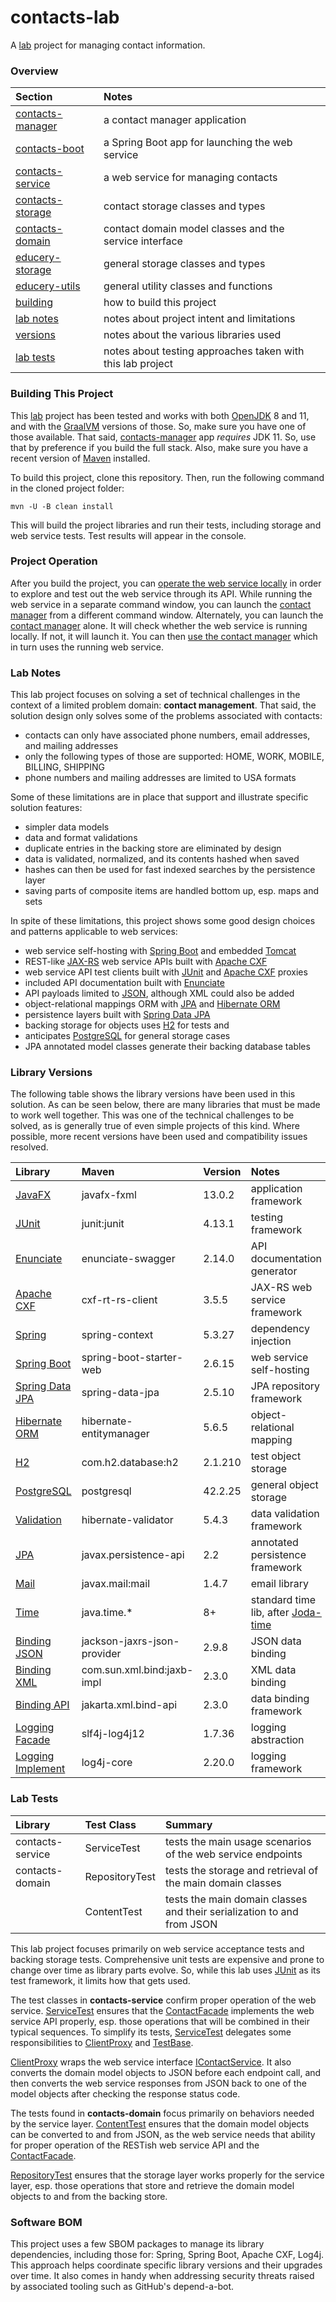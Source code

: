 # contacts-lab

A [lab](#lab-notes) project for managing contact information.

### Overview

| Section | Notes |
|:------- |:----- |
| [contacts-manager](contacts-manager#overview) | a contact manager application |
| [contacts-boot](contacts-boot#overview) | a Spring Boot app for launching the web service |
| [contacts-service](contacts-service#overview) | a web service for managing contacts |
| [contacts-storage](contacts-storage#overview) | contact storage classes and types |
| [contacts-domain](contacts-domain#overview) | contact domain model classes and the service interface |
| [educery-storage](educery-storage#overview) | general storage classes and types |
| [educery-utils](educery-utils#overview) | general utility classes and functions |
| [building](#building-this-project) | how to build this project |
| [lab notes](#lab-notes) | notes about project intent and limitations |
| [versions](#library-versions) | notes about the various libraries used |
| [lab tests](#lab-tests) | notes about testing approaches taken with this lab project |

### Building This Project

This [lab](#lab-notes) project has been tested and works with both [OpenJDK][open-jdk] 8 and 11, and with 
the [GraalVM][graal-vm] versions of those. So, make sure you have one of those available.
That said, [contacts-manager](contacts-manager#overview) app _requires_ JDK 11.
So, use that by preference if you build the full stack.
Also, make sure you have a recent version of [Maven][maven] installed.

To build this project, clone this repository. Then, run the following command in the cloned project folder:

```
mvn -U -B clean install
```

This will build the project libraries and run their tests, including storage and web service tests.
Test results will appear in the console.

### Project Operation

After you build the project, you can [operate the web service locally](contacts-service#contact-service-api) 
in order to explore and test out the web service through its API.
While running the web service in a separate command window, you can launch the 
[contact manager](contacts-manager#operating-locally) from a different command window.
Alternately, you can launch the [contact manager](contacts-manager#operating-locally) alone.
It will check whether the web service is running locally. If not, it will launch it.
You can then [use the contact manager](contacts-manager#gallery) which in turn uses the running web service.

### Lab Notes

This lab project focuses on solving a set of technical challenges in the context of a limited problem domain:
**contact management**. 
That said, the solution design only solves some of the problems associated with contacts:

* contacts can only have associated phone numbers, email addresses, and mailing addresses
* only the following types of those are supported: HOME, WORK, MOBILE, BILLING, SHIPPING
* phone numbers and mailing addresses are limited to USA formats

Some of these limitations are in place that support and illustrate specific solution features:

* simpler data models
* data and format validations
* duplicate entries in the backing store are eliminated by design
* data is validated, normalized, and its contents hashed when saved
* hashes can then be used for fast indexed searches by the persistence layer
* saving parts of composite items are handled bottom up, esp. maps and sets

In spite of these limitations, this project shows some good design choices and patterns applicable to web services:

* web service self-hosting with [Spring Boot][spring-boot] and embedded [Tomcat][tomcat]
* REST-like [JAX-RS][jax-rs] web service APIs built with [Apache CXF][apache-cxf]
* web service API test clients built with [JUnit][junit] and [Apache CXF][apache-cxf] proxies
* included API documentation built with [Enunciate][enunciate]
* API payloads limited to [JSON][bind-json], although XML could also be added
* object-relational mappings ORM with [JPA][persist] and [Hibernate ORM][hibernate]
* persistence layers built with [Spring Data JPA][spring-jpa]
* backing storage for objects uses [H2][h2-db] for tests and 
* anticipates [PostgreSQL][pg-db] for general storage cases
* JPA annotated model classes generate their backing database tables

### Library Versions

The following table shows the library versions have been used in this solution.
As can be seen below, there are many libraries that must be made to work well together.
This was one of the technical challenges to be solved, as is generally true of even simple projects of this kind.
Where possible, more recent versions have been used and compatibility issues resolved.

| Library | Maven | Version | Notes |
|:------- |:----- |:------- |:----- |
| [JavaFX][java-fx] | javafx-fxml | 13.0.2 | application framework |
| [JUnit][junit] | junit:junit | 4.13.1 | testing framework |
| [Enunciate][enunciate]     | enunciate-swagger | 2.14.0 | API documentation generator |
| [Apache CXF][apache-cxf]   | cxf-rt-rs-client | 3.5.5 | JAX-RS web service framework |
| [Spring][spring] | spring-context | 5.3.27 | dependency injection |
| [Spring Boot][spring-boot] | spring-boot-starter-web | 2.6.15 | web service self-hosting |
| [Spring Data JPA][spring-jpa] | spring-data-jpa | 2.5.10 | JPA repository framework |
| [Hibernate ORM][hibernate] | hibernate-entitymanager | 5.6.5 | object-relational mapping |
| [H2][h2-db] | com.h2.database:h2 | 2.1.210 | test object storage |
| [PostgreSQL][pg-db] | postgresql | 42.2.25 | general object storage |
| [Validation][valid] | hibernate-validator | 5.4.3 | data validation framework |
| [JPA][persist] | javax.persistence-api | 2.2 | annotated persistence framework |
| [Mail][mail] | javax.mail:mail | 1.4.7 | email library |
| [Time][std-time] | java.time.* | 8+ | standard time lib, after [Joda-time][joda-time] |
| [Binding JSON][bind-json] | jackson-jaxrs-json-provider | 2.9.8 | JSON data binding |
| [Binding XML][bind-xml] | com.sun.xml.bind:jaxb-impl | 2.3.0 | XML data binding |
| [Binding API][bind-xml] | jakarta.xml.bind-api | 2.3.0 | data binding framework |
| [Logging Facade][slf4j] | slf4j-log4j12 | 1.7.36 | logging abstraction |
| [Logging Implement][log4j] | log4j-core | 2.20.0 | logging framework |

### Lab Tests

| Library | Test Class | Summary |
|:------- |:---------- |:------- |
| contacts-service | ServiceTest | tests the main usage scenarios of the web service endpoints |
| contacts-domain | RepositoryTest | tests the storage and retrieval of the main domain classes |
|  | ContentTest | tests the main domain classes and their serialization to and from JSON |

This lab project focuses primarily on web service acceptance tests and backing storage tests.
Comprehensive unit tests are expensive and prone to change over time as library parts evolve.
So, while this lab uses [JUnit][junit] as its test framework, it limits how that gets used.

The test classes in **contacts-service** confirm proper operation of the web service.
[ServiceTest][service-test] ensures that the [ContactFacade][contact-facade] implements the web service API properly, 
esp. those operations that will be combined in their typical sequences.
To simplify its tests, [ServiceTest][service-test] delegates some responsibilities to 
[ClientProxy][client-proxy] and [TestBase][test-base].

[ClientProxy][client-proxy] wraps the web service interface [IContactService][contact-api].
It also converts the domain model objects to JSON before each endpoint call, and then converts the web service 
responses from JSON back to one of the model objects after checking the response status code.

The tests found in **contacts-domain** focus primarily on behaviors needed by the service layer.
[ContentTest][content-test] ensures that the domain model objects can be converted to and from JSON, as the web 
service needs that ability for proper operation of the RESTish web service API and the [ContactFacade][contact-facade].

[RepositoryTest][storage-test] ensures that the storage layer works properly for the service layer, esp. those operations
that store and retrieve the domain model objects to and from the backing store.

### Software BOM

This project uses a few SBOM packages to manage its library dependencies, including those for:
Spring, Spring Boot, Apache CXF, Log4j.
This approach helps coordinate specific library versions and their upgrades over time.
It also comes in handy when addressing security threats raised by associated tooling such as GitHub's depend-a-bot.

[apache-cxf]: https://cxf.apache.org/
[enunciate]: http://enunciate.webcohesion.com/
[junit]: https://junit.org/junit4/
[std-time]: https://docs.oracle.com/javase/8/docs/api/java/time/package-summary.html
[joda-time]: https://www.joda.org/joda-time/
[bind-json]: https://github.com/FasterXML/jackson#providers-for-jax-rs
[hibernate]: http://hibernate.org/orm/
[spring]: https://spring.io/projects/spring-framework
[spring-jpa]: https://spring.io/projects/spring-data-jpa
[spring-boot]: https://spring.io/projects/spring-boot

[java-fx]: https://en.wikipedia.org/wiki/JavaFX
[maven]: https://en.wikipedia.org/wiki/Apache_Maven
[tomcat]: https://en.wikipedia.org/wiki/Apache_Tomcat
[jax-rs]: https://en.wikipedia.org/wiki/Jakarta_RESTful_Web_Services
[persist]: https://en.wikipedia.org/wiki/Jakarta_Persistence
[open-jdk]: https://en.wikipedia.org/wiki/OpenJDK
[graal-vm]: https://en.wikipedia.org/wiki/GraalVM
[mail]: https://en.wikipedia.org/wiki/Jakarta_Mail
[valid]: https://en.wikipedia.org/wiki/Bean_Validation
[bind-xml]: https://en.wikipedia.org/wiki/Jakarta_XML_Binding
[h2-db]: https://en.wikipedia.org/wiki/H2_(DBMS)
[pg-db]: https://en.wikipedia.org/wiki/PostgreSQL
[slf4j]: https://en.wikipedia.org/wiki/SLF4J
[log4j]: https://en.wikipedia.org/wiki/Log4j

[content-test]: contacts-domain/src/test/java/dev/educery/domain/ContentTest.java#L12
[storage-test]: contacts-domain/src/test/java/dev/educery/domain/RepositoryTest.java#L19
[service-test]: contacts-service/src/test/java/dev/educery/services/ServiceTest.java#L11
[client-proxy]: contacts-service/src/test/java/dev/educery/services/ClientProxy.java#L15
[test-base]: contacts-service/src/test/java/dev/educery/services/TestBase.java#L11
[contact-api]: contacts-service/src/main/java/dev/educery/facets/IContactService.java#L12
[contact-facade]: contacts-service/src/main/java/dev/educery/services/ContactFacade.java#L17
